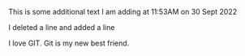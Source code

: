 This is some additional text I am adding at 11:53AM on 30 Sept 2022

I deleted a line and added a line

I love GIT.  Git is my new best friend.
